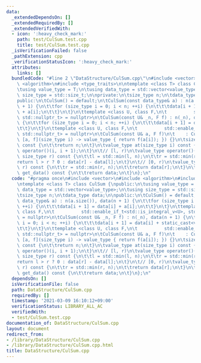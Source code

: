 ```yaml
---
data:
  _extendedDependsOn: []
  _extendedRequiredBy: []
  _extendedVerifiedWith:
  - icon: ':heavy_check_mark:'
    path: test/CulSum.test.cpp
    title: test/CulSum.test.cpp
  _isVerificationFailed: false
  _pathExtension: cpp
  _verificationStatusIcon: ':heavy_check_mark:'
  attributes:
    links: []
  bundledCode: "#line 2 \"DataStructure/CulSum.cpp\"\n#include <vector>\n#include\
    \ <algorithm>\n#include <type_traits>\n\ntemplate <class T> class CulSum {\npublic:\n\
    \tusing value_type = T;\n\tusing data_type = std::vector<value_type>;\n\tusing\
    \ size_type = std::size_t;\n\nprivate:\n\tsize_type n;\n\tdata_type data;\n\n\
    public:\n\tCulSum() = default;\n\tCulSum(const data_type& a) : n(a.size()), data(n\
    \ + 1) {\n\t\tfor (size_type i = 0; i < n; ++i) {\n\t\t\tdata[i + 1] = data[i]\
    \ + a[i];\n\t\t}\n\t}\n\ttemplate <class U, class F,\n\t          std::enable_if_t<std::is_integral_v<U>,\
    \ std::nullptr_t> = nullptr>\n\tCulSum(const U& _n, F f) : n(_n), data(n + 1)\
    \ {\n\t\tfor (size_type i = 0; i < n; ++i) {\n\t\t\tdata[i + 1] = data[i] + static_cast<value_type>(f(i));\n\
    \t\t}\n\t}\n\ttemplate <class U, class F,\n\t          std::enable_if_t<!std::is_integral_v<U>,\
    \ std::nullptr_t> = nullptr>\n\tCulSum(const U& a, F f)\n\t    : CulSum(a.size(),\
    \ [a, f](size_type i) -> value_type { return f(a[i]); }) {}\n\tsize_type size()\
    \ const {\n\t\treturn n;\n\t}\n\tvalue_type at(size_type i) const {\n\t\treturn\
    \ operator()(i, i + 1);\n\t}\n\t// [l, r)\n\tvalue_type operator()(size_type l,\
    \ size_type r) const {\n\t\tl = std::min(l, n);\n\t\tr = std::min(r, n);\n\t\t\
    return l > r ? 0 : data[r] - data[l];\n\t}\n\t// [0, r)\n\tvalue_type operator()(size_type\
    \ r) const {\n\t\tr = std::min(r, n);\n\t\treturn data[r];\n\t}\n\tconst data_type&\
    \ get_data() const {\n\t\treturn data;\n\t}\n};\n"
  code: "#pragma once\n#include <vector>\n#include <algorithm>\n#include <type_traits>\n\
    \ntemplate <class T> class CulSum {\npublic:\n\tusing value_type = T;\n\tusing\
    \ data_type = std::vector<value_type>;\n\tusing size_type = std::size_t;\n\nprivate:\n\
    \tsize_type n;\n\tdata_type data;\n\npublic:\n\tCulSum() = default;\n\tCulSum(const\
    \ data_type& a) : n(a.size()), data(n + 1) {\n\t\tfor (size_type i = 0; i < n;\
    \ ++i) {\n\t\t\tdata[i + 1] = data[i] + a[i];\n\t\t}\n\t}\n\ttemplate <class U,\
    \ class F,\n\t          std::enable_if_t<std::is_integral_v<U>, std::nullptr_t>\
    \ = nullptr>\n\tCulSum(const U& _n, F f) : n(_n), data(n + 1) {\n\t\tfor (size_type\
    \ i = 0; i < n; ++i) {\n\t\t\tdata[i + 1] = data[i] + static_cast<value_type>(f(i));\n\
    \t\t}\n\t}\n\ttemplate <class U, class F,\n\t          std::enable_if_t<!std::is_integral_v<U>,\
    \ std::nullptr_t> = nullptr>\n\tCulSum(const U& a, F f)\n\t    : CulSum(a.size(),\
    \ [a, f](size_type i) -> value_type { return f(a[i]); }) {}\n\tsize_type size()\
    \ const {\n\t\treturn n;\n\t}\n\tvalue_type at(size_type i) const {\n\t\treturn\
    \ operator()(i, i + 1);\n\t}\n\t// [l, r)\n\tvalue_type operator()(size_type l,\
    \ size_type r) const {\n\t\tl = std::min(l, n);\n\t\tr = std::min(r, n);\n\t\t\
    return l > r ? 0 : data[r] - data[l];\n\t}\n\t// [0, r)\n\tvalue_type operator()(size_type\
    \ r) const {\n\t\tr = std::min(r, n);\n\t\treturn data[r];\n\t}\n\tconst data_type&\
    \ get_data() const {\n\t\treturn data;\n\t}\n};\n"
  dependsOn: []
  isVerificationFile: false
  path: DataStructure/CulSum.cpp
  requiredBy: []
  timestamp: '2021-03-09 16:10:12+09:00'
  verificationStatus: LIBRARY_ALL_AC
  verifiedWith:
  - test/CulSum.test.cpp
documentation_of: DataStructure/CulSum.cpp
layout: document
redirect_from:
- /library/DataStructure/CulSum.cpp
- /library/DataStructure/CulSum.cpp.html
title: DataStructure/CulSum.cpp
---
```

